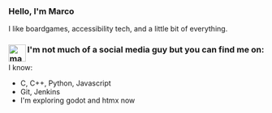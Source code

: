 ### Hello, I'm Marco

I like boardgames, accessibility tech, and a little bit of everything.

### I'm not much of a social media guy but you can find me on: <img align="left" alt="marco_pspspsps| Instagram" width="34px" src="https://upload.wikimedia.org/wikipedia/commons/thumb/a/a5/Instagram_icon.png/600px-Instagram_icon.png" /> <br>

I know:

- C, C++, Python, Javascript
- Git, Jenkins
- I'm exploring godot and htmx now
